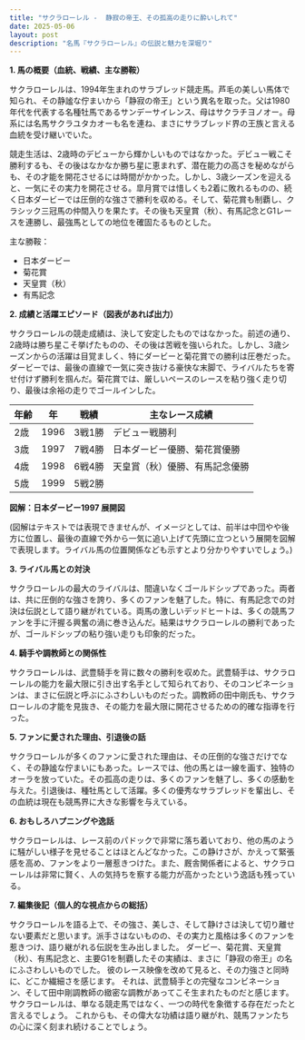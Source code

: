 ```yaml
---
title: "サクラローレル -  静寂の帝王、その孤高の走りに酔いしれて"
date: 2025-05-06
layout: post
description: "名馬『サクラローレル』の伝説と魅力を深堀り"
---
```


**1. 馬の概要（血統、戦績、主な勝鞍）**

サクラローレルは、1994年生まれのサラブレッド競走馬。芦毛の美しい馬体で知られ、その静謐な佇まいから「静寂の帝王」という異名を取った。父は1980年代を代表する名種牡馬であるサンデーサイレンス、母はサクラチヨノオー。母系には名馬サクラユタカオーも名を連ね、まさにサラブレッド界の王族と言える血統を受け継いでいた。

競走生活は、2歳時のデビューから輝かしいものではなかった。デビュー戦こそ勝利するも、その後はなかなか勝ち星に恵まれず、潜在能力の高さを秘めながらも、その才能を開花させるには時間がかかった。しかし、3歳シーズンを迎えると、一気にその実力を開花させる。皐月賞では惜しくも2着に敗れるものの、続く日本ダービーでは圧倒的な強さで勝利を収める。そして、菊花賞も制覇し、クラシック三冠馬の仲間入りを果たす。その後も天皇賞（秋）、有馬記念とG1レースを連勝し、最強馬としての地位を確固たるものとした。

主な勝鞍：

* 日本ダービー
* 菊花賞
* 天皇賞（秋）
* 有馬記念


**2. 成績と活躍エピソード（図表があれば出力）**

サクラローレルの競走成績は、決して安定したものではなかった。前述の通り、2歳時は勝ち星こそ挙げたものの、その後は苦戦を強いられた。しかし、3歳シーズンからの活躍は目覚ましく、特にダービーと菊花賞での勝利は圧巻だった。ダービーでは、最後の直線で一気に突き抜ける豪快な末脚で、ライバルたちを寄せ付けず勝利を掴んだ。菊花賞では、厳しいペースのレースを粘り強く走り切り、最後は余裕の走りでゴールインした。

| 年齢 | 年 | 戦績 | 主なレース成績 |
|---|---|---|---|
| 2歳 | 1996 | 3戦1勝 | デビュー戦勝利 |
| 3歳 | 1997 | 7戦4勝 | 日本ダービー優勝、菊花賞優勝 |
| 4歳 | 1998 | 6戦4勝 | 天皇賞（秋）優勝、有馬記念優勝 |
| 5歳 | 1999 | 5戦2勝 |  |


**図解：日本ダービー1997  展開図**

(図解はテキストでは表現できませんが、イメージとしては、前半は中団やや後方に位置し、最後の直線で外から一気に追い上げて先頭に立つという展開を図解で表現します。ライバル馬の位置関係なども示すとより分かりやすいでしょう。)


**3. ライバル馬との対決**

サクラローレルの最大のライバルは、間違いなくゴールドシップであった。両者は、共に圧倒的な強さを誇り、多くのファンを魅了した。特に、有馬記念での対決は伝説として語り継がれている。両馬の激しいデッドヒートは、多くの競馬ファンを手に汗握る興奮の渦に巻き込んだ。結果はサクラローレルの勝利であったが、ゴールドシップの粘り強い走りも印象的だった。


**4. 騎手や調教師との関係性**

サクラローレルは、武豊騎手を背に数々の勝利を収めた。武豊騎手は、サクラローレルの能力を最大限に引き出す名手として知られており、そのコンビネーションは、まさに伝説と呼ぶにふさわしいものだった。調教師の田中剛氏も、サクラローレルの才能を見抜き、その能力を最大限に開花させるための的確な指導を行った。


**5. ファンに愛された理由、引退後の話**

サクラローレルが多くのファンに愛された理由は、その圧倒的な強さだけでなく、その静謐な佇まいにもあった。レースでは、他の馬とは一線を画す、独特のオーラを放っていた。その孤高の走りは、多くのファンを魅了し、多くの感動を与えた。引退後は、種牡馬として活躍。多くの優秀なサラブレッドを輩出し、その血統は現在も競馬界に大きな影響を与えている。


**6. おもしろハプニングや逸話**

サクラローレルは、レース前のパドックで非常に落ち着いており、他の馬のように騒がしい様子を見せることはほとんどなかった。この静けさが、かえって緊張感を高め、ファンをより一層惹きつけた。また、厩舎関係者によると、サクラローレルは非常に賢く、人の気持ちを察する能力が高かったという逸話も残っている。


**7. 編集後記（個人的な視点からの総括）**

サクラローレルを語る上で、その強さ、美しさ、そして静けさは決して切り離せない要素だと思います。派手さはないものの、その実力と風格は多くのファンを惹きつけ、語り継がれる伝説を生み出しました。  ダービー、菊花賞、天皇賞（秋）、有馬記念と、主要G1を制覇したその実績は、まさに「静寂の帝王」の名にふさわしいものでした。  彼のレース映像を改めて見ると、その力強さと同時に、どこか繊細さを感じます。  それは、武豊騎手との完璧なコンビネーション、そして田中剛調教師の緻密な調教があってこそ生まれたものだと感じます。  サクラローレルは、単なる競走馬ではなく、一つの時代を象徴する存在だったと言えるでしょう。  これからも、その偉大な功績は語り継がれ、競馬ファンたちの心に深く刻まれ続けることでしょう。
